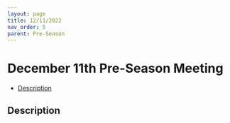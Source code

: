 ```yaml
---
layout: page
title: 12/11/2022
nav_order: 5
parent: Pre-Season
---
```


# December 11th Pre-Season Meeting

* [Description](#description)

## Description